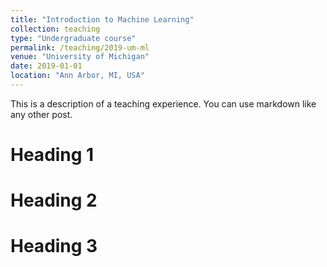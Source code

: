 ```yaml
---
title: "Introduction to Machine Learning"
collection: teaching
type: "Undergraduate course"
permalink: /teaching/2019-um-ml
venue: "University of Michigan"
date: 2019-01-01
location: "Ann Arbor, MI, USA"
---
```


This is a description of a teaching experience. You can use markdown like any other post.

Heading 1
======

Heading 2
======

Heading 3
======
